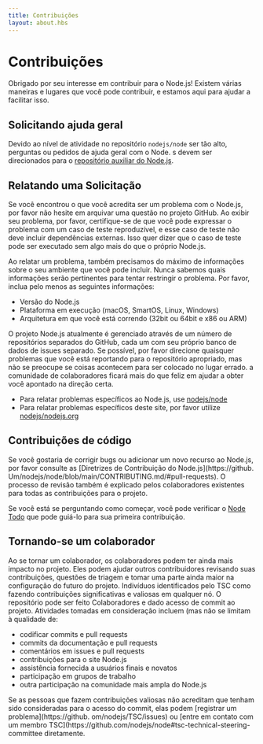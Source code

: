 ```yaml
---
title: Contribuições
layout: about.hbs
---
```


# Contribuições

Obrigado por seu interesse em contribuir para o Node.js! Existem várias maneiras e lugares que você pode contribuir, e estamos aqui para ajudar a facilitar isso.

## Solicitando ajuda geral

Devido ao nível de atividade no repositório `nodejs/node` ser tão alto, perguntas ou pedidos de ajuda geral com o Node. s devem ser direcionados para o [repositório auxiliar do Node.js](https://github.com/nodejs/help/issues).

## Relatando uma Solicitação

Se você encontrou o que você acredita ser um problema com o Node.js, por favor não hesite em arquivar uma questão no projeto GitHub. Ao exibir seu problema, por favor, certifique-se de que você pode expressar o problema com um caso de teste reproduzível, e esse caso de teste não deve incluir dependências externas. Isso quer dizer que o caso de teste pode ser executado sem algo mais do que o próprio Node.js.

Ao relatar um problema, também precisamos do máximo de informações sobre o seu ambiente que você pode incluir. Nunca sabemos quais informações serão pertinentes para tentar restringir o problema. Por favor, inclua pelo menos as seguintes informações:

- Versão do Node.js
- Plataforma em execução (macOS, SmartOS, Linux, Windows)
- Arquitetura em que você está correndo (32bit ou 64bit e x86 ou ARM)

O projeto Node.js atualmente é gerenciado através de um número de repositórios separados do GitHub, cada um com seu próprio banco de dados de issues separado. Se possível, por favor direcione quaisquer problemas que você está reportando para o repositório apropriado, mas não se preocupe se coisas acontecem para ser colocado no lugar errado. a comunidade de colaboradores ficará mais do que feliz em ajudar a obter você apontado na direção certa.

- Para relatar problemas específicos ao Node.js, use [nodejs/node](https://github.com/nodejs/node)
- Para relatar problemas específicos deste site, por favor utilize [nodejs/nodejs.org](https://github.com/nodejs/nodejs.org/issues)

## Contribuições de código

Se você gostaria de corrigir bugs ou adicionar um novo recurso ao Node.js, por favor consulte as [Diretrizes de Contribuição do Node.js](https\://github. Um/nodejs/node/blob/main/CONTRIBUTING.md/#pull-requests). O processo de revisão também é explicado pelos colaboradores existentes para todas as contribuições para o projeto.

Se você está se perguntando como começar, você pode verificar o [Node Todo](https://www.nodetodo.org/) que pode guiá-lo para sua primeira contribuição.

## Tornando-se um colaborador

Ao se tornar um colaborador, os colaboradores podem ter ainda mais impacto no projeto. Eles podem ajudar outros contribuidores revisando suas contribuições, questões de triagem e tomar uma parte ainda maior na configuração do futuro do projeto. Indivíduos identificados pelo TSC como fazendo contribuições significativas e valiosas em qualquer nó. O repositório pode ser feito Colaboradores e dado acesso de commit ao projeto. Atividades tomadas em consideração incluem (mas não se limitam à qualidade de:

- codificar commits e pull requests
- commits da documentação e pull requests
- comentários em issues e pull requests
- contribuições para o site Node.js
- assistência fornecida a usuários finais e novatos
- participação em grupos de trabalho
- outra participação na comunidade mais ampla do Node.js

Se as pessoas que fazem contribuições valiosas não acreditam que tenham sido consideradas para o acesso do commit, elas podem [registrar um problema](https\://github. om/nodejs/TSC/issues) ou [entre em contato com um membro TSC](https\://github.com/nodejs/node#tsc-technical-steering-committee diretamente.
